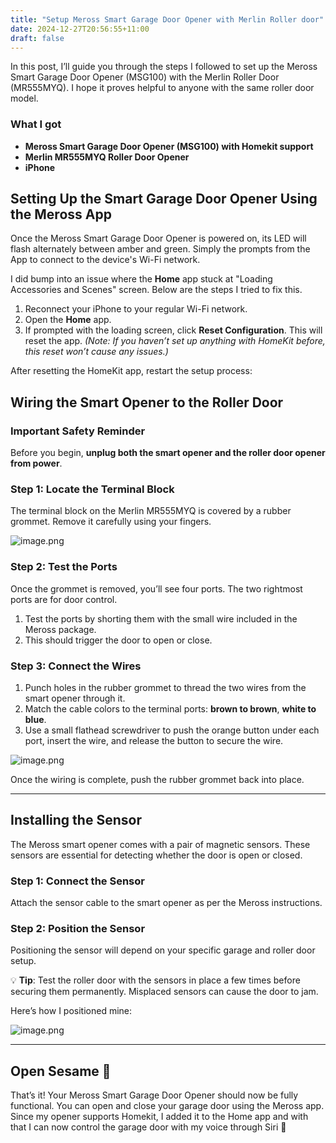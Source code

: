 ```yaml
---
title: "Setup Meross Smart Garage Door Opener with Merlin Roller door"
date: 2024-12-27T20:56:55+11:00
draft: false
---
```


In this post, I’ll guide you through the steps I followed to set up the Meross Smart Garage Door Opener (MSG100) with the Merlin Roller Door (MR555MYQ). I hope it proves helpful to anyone with the same roller door model.

### What I got

- **Meross Smart Garage Door Opener (MSG100) with Homekit support**
- **Merlin MR555MYQ Roller Door Opener**
- **iPhone**

## Setting Up the Smart Garage Door Opener Using the Meross App

Once the Meross Smart Garage Door Opener is powered on, its LED will flash alternately between amber and green. Simply the prompts from the App to connect to the device's Wi-Fi network.

I did bump into an issue where the **Home** app stuck at "Loading Accessories and Scenes" screen. Below are the steps I tried to fix this.

1. Reconnect your iPhone to your regular Wi-Fi network.
2. Open the **Home** app.
3. If prompted with the loading screen, click **Reset Configuration**. This will reset the app.
    *(Note: If you haven’t set up anything with HomeKit before, this reset won’t cause any issues.)*

After resetting the HomeKit app, restart the setup process:

## Wiring the Smart Opener to the Roller Door

### Important Safety Reminder

Before you begin, **unplug both the smart opener and the roller door opener from power**.

### Step 1: Locate the Terminal Block

The terminal block on the Merlin MR555MYQ is covered by a rubber grommet. Remove it carefully using your fingers.

![image.png](https://blogfilesr2.tomking.xyz/rollerdoor_terminal.png)

### Step 2: Test the Ports

Once the grommet is removed, you’ll see four ports. The two rightmost ports are for door control.

1. Test the ports by shorting them with the small wire included in the Meross package.
2. This should trigger the door to open or close.

### Step 3: Connect the Wires

1. Punch holes in the rubber grommet to thread the two wires from the smart opener through it.
2. Match the cable colors to the terminal ports: **brown to brown**, **white to blue**.
3. Use a small flathead screwdriver to push the orange button under each port, insert the wire, and release the button to secure the wire.

![image.png](https://blogfilesr2.tomking.xyz/terminal_wiring.png)

Once the wiring is complete, push the rubber grommet back into place.

---

## Installing the Sensor

The Meross smart opener comes with a pair of magnetic sensors. These sensors are essential for detecting whether the door is open or closed.

### Step 1: Connect the Sensor

Attach the sensor cable to the smart opener as per the Meross instructions.

### Step 2: Position the Sensor

Positioning the sensor will depend on your specific garage and roller door setup.

💡 **Tip**: Test the roller door with the sensors in place a few times before securing them permanently. Misplaced sensors can cause the door to jam.

Here’s how I positioned mine:

![image.png](https://blogfilesr2.tomking.xyz/rollerdoor_sensors.png)

---

## Open Sesame 🎉

That’s it! Your Meross Smart Garage Door Opener should now be fully functional. You can open and close your garage door using the Meross app. Since my opener supports Homekit, I added it to the Home app and with that I can now control the garage door with my voice through Siri 🎉
